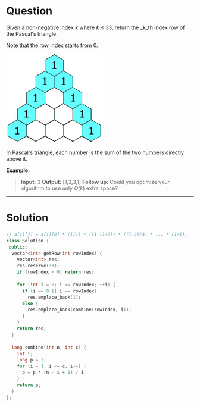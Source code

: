 
# Question

Given a non-negative index  _k_ where  _k_  ≤ 33, return the  _k_th index row of the Pascal's triangle.

Note that the row index starts from 0.

![](/images/in-post/2018-10-27-Leetcode-119-Pascal-Triangle-II/2018-10-27-23-01-55.gif)

In Pascal's triangle, each number is the sum of the two numbers directly above it.

**Example:**

> **Input:** 3
> **Output:** [1,3,3,1]
> **Follow up:**
> Could you optimize your algorithm to use only  _O_(_k_) extra space?


---------

# Solution

```cpp
// a[i][j] = a[i][0] * (i/1) * ((i-1)/2)) * ((i-2)/3) * ... * (1/i)。
class Solution {
 public:
  vector<int> getRow(int rowIndex) {
    vector<int> res;
    res.reserve(33);
    if (rowIndex < 0) return res;

    for (int i = 0; i <= rowIndex; ++i) {
      if (i == 0 || i == rowIndex)
        res.emplace_back(1);
      else {
        res.emplace_back(combine(rowIndex, i));
      }
    }
    return res;
  }

  long combine(int n, int c) {
    int i;
    long p = 1;
    for (i = 1; i <= c; i++) {
      p = p * (n - i + 1) / i;
    }
    return p;
  }
};
```